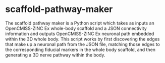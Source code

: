 # scaffold-pathway-maker

The scaffold pathway maker is a Python script which takes as inputs an OpenCMISS-ZINC Ex whole-body scaffold and a JSON 
connectivity information and outputs OpenCMISS-ZINC Ex neuronal path embedded within the 3D whole body. This script 
works by first discovering the edges that make up a neuronal path from the JSON file, matching those edges to the
 corresponding fiducial markers in the whole body scaffold, and then generating a 3D nerve pathway within the body.